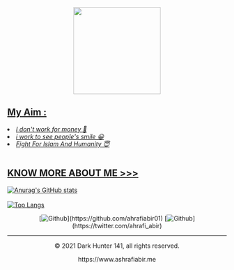 <div align = "center">
  <a href="https://facebook.com/ashrafiabir04">
    <img width="200" heigth="200" src="https://g.top4top.io/p_1894pa7e80.png">
<br>
</div>

## My Aim : 
<li><i>I don't work for money 🙂</li></i>
<li><i>i work to see people's smile 😀</li></i>
<li><i>Fight For Islam And Humanity 😇</li></i>
<br>


## KNOW MORE ABOUT ME >>>  


![Anurag's GitHub stats](https://github-readme-stats.vercel.app/api?username=ashrafiabir01&show_icons=true&theme=radical)
<br>
<br>
[![Top Langs](https://github-readme-stats.vercel.app/api/top-langs/?username=ashrafiabir01&langs_count=5)](https://github.com/ashrafiabir01/ashrafiabir01)
<br>
<center>
[<img alt="Github" src="https://img.shields.io/badge/GitHub-%2312100E.svg?&style=for-the-badge&logo=Github&logoColor=white" />](https://github.com/ahrafiabir01) [<img alt="Github" src="https://img.shields.io/badge/twitter-%231DA1F2.svg?&style=for-the-badge&logo=twitter&logoColor=white" />](https://twitter.com/ahrafi_abir)
</center>

---
<p align="center"> © 2021 Dark Hunter 141, all rights reserved. </p>
<p align="center">
https://www.ashrafiabir.me
</p>
